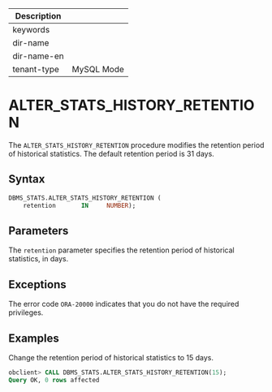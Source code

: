 | Description   |                 |
|---------------|-----------------|
| keywords      |                 |
| dir-name      |                 |
| dir-name-en   |                 |
| tenant-type   | MySQL Mode      |

# ALTER_STATS_HISTORY_RETENTION


The `ALTER_STATS_HISTORY_RETENTION` procedure modifies the retention period of historical statistics. The default retention period is 31 days.

## Syntax

```sql
DBMS_STATS.ALTER_STATS_HISTORY_RETENTION (
    retention       IN     NUMBER);
```


## Parameters

The `retention` parameter specifies the retention period of historical statistics, in days.

## Exceptions

The error code `ORA-20000` indicates that you do not have the required privileges.


## Examples

Change the retention period of historical statistics to 15 days.

```sql
obclient> CALL DBMS_STATS.ALTER_STATS_HISTORY_RETENTION(15);
Query OK, 0 rows affected
```
